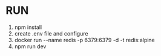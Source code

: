 
# RUN
1. npm install
2. create .env file and configure
3. docker run --name redis -p 6379:6379 -d -t redis:alpine
4. npm run dev
